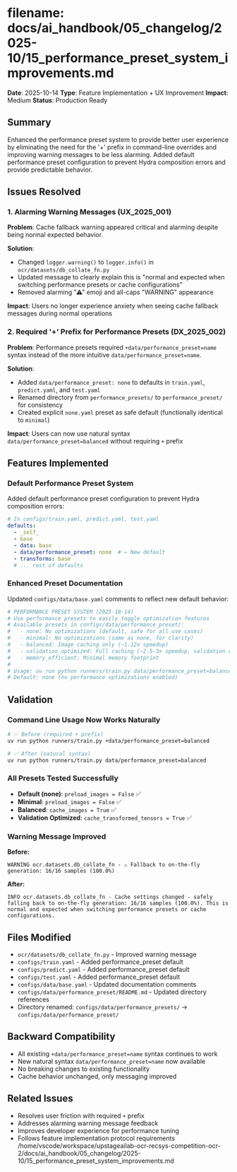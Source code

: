 # **filename: docs/ai_handbook/05_changelog/2025-10/15_performance_preset_system_improvements.md**

**Date**: 2025-10-14
**Type**: Feature Implementation + UX Improvement
**Impact**: Medium
**Status**: Production Ready

## Summary

Enhanced the performance preset system to provide better user experience by eliminating the need for the '+' prefix in command-line overrides and improving warning messages to be less alarming. Added default performance preset configuration to prevent Hydra composition errors and provide predictable behavior.

## Issues Resolved

### 1. Alarming Warning Messages (UX_2025_001)

**Problem**: Cache fallback warning appeared critical and alarming despite being normal expected behavior.

**Solution**:
- Changed `logger.warning()` to `logger.info()` in `ocr/datasets/db_collate_fn.py`
- Updated message to clearly explain this is "normal and expected when switching performance presets or cache configurations"
- Removed alarming "⚠" emoji and all-caps "WARNING" appearance

**Impact**: Users no longer experience anxiety when seeing cache fallback messages during normal operations

### 2. Required '+' Prefix for Performance Presets (DX_2025_002)

**Problem**: Performance presets required `+data/performance_preset=name` syntax instead of the more intuitive `data/performance_preset=name`.

**Solution**:
- Added `data/performance_preset: none` to defaults in `train.yaml`, `predict.yaml`, and `test.yaml`
- Renamed directory from `performance_presets/` to `performance_preset/` for consistency
- Created explicit `none.yaml` preset as safe default (functionally identical to `minimal`)

**Impact**: Users can now use natural syntax `data/performance_preset=balanced` without requiring `+` prefix

## Features Implemented

### Default Performance Preset System

Added default performance preset configuration to prevent Hydra composition errors:

```yaml
# In configs/train.yaml, predict.yaml, test.yaml
defaults:
  - _self_
  - base
  - data: base
  - data/performance_preset: none  # ← New default
  - transforms: base
  # ... rest of defaults
```

### Enhanced Preset Documentation

Updated `configs/data/base.yaml` comments to reflect new default behavior:

```yaml
# PERFORMANCE PRESET SYSTEM (2025-10-14)
# Use performance presets to easily toggle optimization features
# Available presets in configs/data/performance_preset/:
#   - none: No optimizations (default, safe for all use cases)
#   - minimal: No optimizations (same as none, for clarity)
#   - balanced: Image caching only (~1.12x speedup)
#   - validation_optimized: Full caching (~2.5-3x speedup, validation only!)
#   - memory_efficient: Minimal memory footprint
#
# Usage: uv run python runners/train.py data/performance_preset=balanced
# Default: none (no performance optimizations enabled)
```

## Validation

### Command Line Usage Now Works Naturally

```bash
# ✅ Before (required + prefix)
uv run python runners/train.py +data/performance_preset=balanced

# ✅ After (natural syntax)
uv run python runners/train.py data/performance_preset=balanced
```

### All Presets Tested Successfully

- **Default (none)**: `preload_images = False` ✅
- **Minimal**: `preload_images = False` ✅
- **Balanced**: `cache_images = True` ✅
- **Validation Optimized**: `cache_transformed_tensors = True` ✅

### Warning Message Improved

**Before:**
```
WARNING ocr.datasets.db_collate_fn - ⚠ Fallback to on-the-fly generation: 16/16 samples (100.0%)
```

**After:**
```
INFO ocr.datasets.db_collate_fn - Cache settings changed - safely falling back to on-the-fly generation: 16/16 samples (100.0%). This is normal and expected when switching performance presets or cache configurations.
```

## Files Modified

- `ocr/datasets/db_collate_fn.py` - Improved warning message
- `configs/train.yaml` - Added performance_preset default
- `configs/predict.yaml` - Added performance_preset default
- `configs/test.yaml` - Added performance_preset default
- `configs/data/base.yaml` - Updated documentation comments
- `configs/data/performance_preset/README.md` - Updated directory references
- Directory renamed: `configs/data/performance_presets/` → `configs/data/performance_preset/`

## Backward Compatibility

- All existing `+data/performance_preset=name` syntax continues to work
- New natural syntax `data/performance_preset=name` now available
- No breaking changes to existing functionality
- Cache behavior unchanged, only messaging improved

## Related Issues

- Resolves user friction with required `+` prefix
- Addresses alarming warning message feedback
- Improves developer experience for performance tuning
- Follows feature implementation protocol requirements</content>
<parameter name="filePath">/home/vscode/workspace/upstageailab-ocr-recsys-competition-ocr-2/docs/ai_handbook/05_changelog/2025-10/15_performance_preset_system_improvements.md
